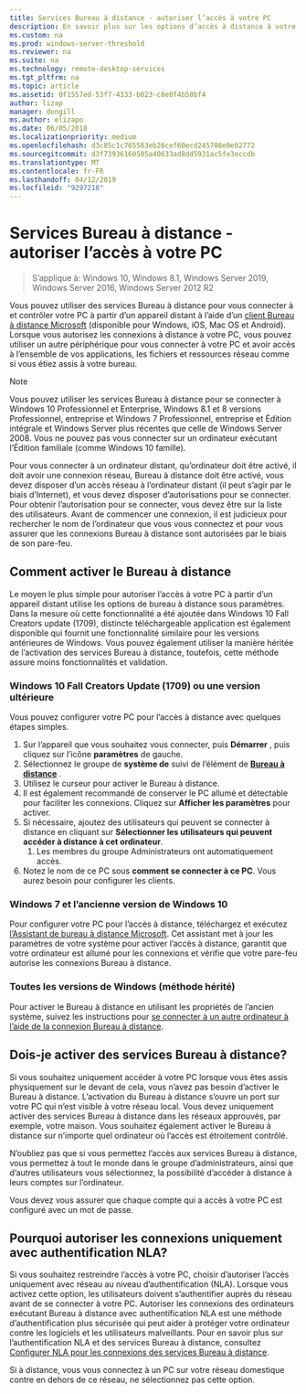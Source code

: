```yaml
---
title: Services Bureau à distance - autoriser l’accès à votre PC
description: En savoir plus sur les options d’accès à distance à votre PC
ms.custom: na
ms.prod: windows-server-threshold
ms.reviewer: na
ms.suite: na
ms.technology: remote-desktop-services
ms.tgt_pltfrm: na
ms.topic: article
ms.assetid: 0f1557ed-53f7-4333-b023-c8e0f4b58bf4
author: lizap
manager: dongill
ms.author: elizapo
ms.date: 06/05/2018
ms.localizationpriority: medium
ms.openlocfilehash: d3c85c1c765583eb26cef60ecd245708e0e02772
ms.sourcegitcommit: d3f73936160505a40633ad8dd5931ac5fe3eccdb
ms.translationtype: MT
ms.contentlocale: fr-FR
ms.lasthandoff: 04/12/2019
ms.locfileid: "9297218"
---
```

# Services Bureau à distance - autoriser l’accès à votre PC

>S’applique à: Windows 10, Windows 8.1, Windows Server 2019, Windows Server 2016, Windows Server 2012 R2

Vous pouvez utiliser des services Bureau à distance pour vous connecter à et contrôler votre PC à partir d’un appareil distant à l’aide d’un [client Bureau à distance Microsoft](remote-desktop-clients.md) (disponible pour Windows, iOS, Mac OS et Android). Lorsque vous autorisez les connexions à distance à votre PC, vous pouvez utiliser un autre périphérique pour vous connecter à votre PC et avoir accès à l’ensemble de vos applications, les fichiers et ressources réseau comme si vous étiez assis à votre bureau.  

> [!NOTE]
> Vous pouvez utiliser les services Bureau à distance pour se connecter à Windows 10 Professionnel et Enterprise, Windows 8.1 et 8 versions Professionnel, entreprise et Windows 7 Professionnel, entreprise et Édition intégrale et Windows Server plus récentes que celle de Windows Server 2008. Vous ne pouvez pas vous connecter sur un ordinateur exécutant l’Édition familiale (comme Windows 10 famille). 

Pour vous connecter à un ordinateur distant, qu’ordinateur doit être activé, il doit avoir une connexion réseau, Bureau à distance doit être activé, vous devez disposer d’un accès réseau à l’ordinateur distant (il peut s’agir par le biais d’Internet), et vous devez disposer d’autorisations pour se connecter. Pour obtenir l’autorisation pour se connecter, vous devez être sur la liste des utilisateurs. Avant de commencer une connexion, il est judicieux pour rechercher le nom de l’ordinateur que vous vous connectez et pour vous assurer que les connexions Bureau à distance sont autorisées par le biais de son pare-feu.

## Comment activer le Bureau à distance

Le moyen le plus simple pour autoriser l’accès à votre PC à partir d’un appareil distant utilise les options de bureau à distance sous paramètres. Dans la mesure où cette fonctionnalité a été ajoutée dans Windows 10 Fall Creators update (1709), distincte téléchargeable application est également disponible qui fournit une fonctionnalité similaire pour les versions antérieures de Windows. Vous pouvez également utiliser la manière héritée de l’activation des services Bureau à distance, toutefois, cette méthode assure moins fonctionnalités et validation.

### Windows 10 Fall Creators Update (1709) ou une version ultérieure

Vous pouvez configurer votre PC pour l’accès à distance avec quelques étapes simples.
1. Sur l’appareil que vous souhaitez vous connecter, puis **Démarrer** , puis cliquez sur l’icône **paramètres** de gauche.
2. Sélectionnez le groupe de **système de** suivi de l’élément de [**Bureau à distance**](ms-settings:remotedesktop) .
3. Utilisez le curseur pour activer le Bureau à distance.
4. Il est également recommandé de conserver le PC allumé et détectable pour faciliter les connexions. Cliquez sur **Afficher les paramètres** pour activer.
5. Si nécessaire, ajoutez des utilisateurs qui peuvent se connecter à distance en cliquant sur **Sélectionner les utilisateurs qui peuvent accéder à distance à cet ordinateur**.
   1. Les membres du groupe Administrateurs ont automatiquement accès.
6. Notez le nom de ce PC sous **comment se connecter à ce PC**. Vous aurez besoin pour configurer les clients.

### Windows 7 et l’ancienne version de Windows 10

Pour configurer votre PC pour l’accès à distance, téléchargez et exécutez [l’Assistant de bureau à distance Microsoft](https://www.microsoft.com/download/details.aspx?id=50042). Cet assistant met à jour les paramètres de votre système pour activer l’accès à distance, garantit que votre ordinateur est allumé pour les connexions et vérifie que votre pare-feu autorise les connexions Bureau à distance. 

### Toutes les versions de Windows (méthode hérité)

Pour activer le Bureau à distance en utilisant les propriétés de l’ancien système, suivez les instructions pour [se connecter à un autre ordinateur à l’aide de la connexion Bureau à distance](https://windows.microsoft.com/windows/remote-desktop-connection-faq).

## Dois-je activer des services Bureau à distance?

Si vous souhaitez uniquement accéder à votre PC lorsque vous êtes assis physiquement sur le devant de cela, vous n’avez pas besoin d’activer le Bureau à distance. L’activation du Bureau à distance s’ouvre un port sur votre PC qui n’est visible à votre réseau local. Vous devez uniquement activer des services Bureau à distance dans les réseaux approuvés, par exemple, votre maison. Vous souhaitez également activer le Bureau à distance sur n’importe quel ordinateur où l’accès est étroitement contrôlé.

N’oubliez pas que si vous permettez l’accès aux services Bureau à distance, vous permettez à tout le monde dans le groupe d’administrateurs, ainsi que d’autres utilisateurs vous sélectionnez, la possibilité d’accéder à distance à leurs comptes sur l’ordinateur.

Vous devez vous assurer que chaque compte qui a accès à votre PC est configuré avec un mot de passe.

## Pourquoi autoriser les connexions uniquement avec authentification NLA? 
 
Si vous souhaitez restreindre l’accès à votre PC, choisir d’autoriser l’accès uniquement avec réseau au niveau d’authentification (NLA). Lorsque vous activez cette option, les utilisateurs doivent s’authentifier auprès du réseau avant de se connecter à votre PC. Autoriser les connexions des ordinateurs exécutant Bureau à distance avec authentification NLA est une méthode d’authentification plus sécurisée qui peut aider à protéger votre ordinateur contre les logiciels et les utilisateurs malveillants. Pour en savoir plus sur l’authentification NLA et des services Bureau à distance, consultez [Configurer NLA pour les connexions des services Bureau à distance](https://technet.microsoft.com/library/cc732713(v=ws.11).aspx). 

Si à distance, vous vous connectez à un PC sur votre réseau domestique contre en dehors de ce réseau, ne sélectionnez pas cette option.
